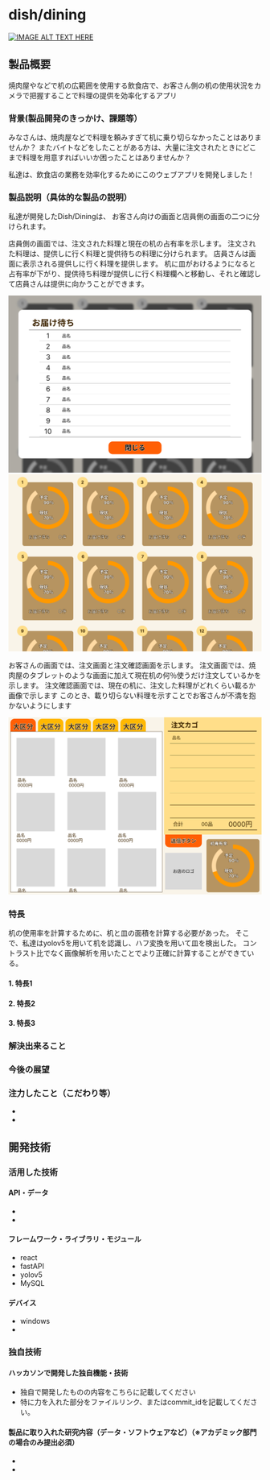 # dish/dining

[![IMAGE ALT TEXT HERE](https://jphacks.com/wp-content/uploads/2022/08/JPHACKS2022_ogp.jpg)](https://www.youtube.com/watch?v=LUPQFB4QyVo)

## 製品概要
焼肉屋やなどで机の広範囲を使用する飲食店で、お客さん側の机の使用状況をカメラで把握することで料理の提供を効率化するアプリ


### 背景(製品開発のきっかけ、課題等）
みなさんは、焼肉屋などで料理を頼みすぎて机に乗り切らなかったことはありませんか？
またバイトなどをしたことがある方は、大量に注文されたときにどこまで料理を用意すればいいか困ったことはありませんか？

私達は、飲食店の業務を効率化するためにこのウェブアプリを開発しました！


### 製品説明（具体的な製品の説明）
私達が開発したDish/Diningは、
お客さん向けの画面と店員側の画面の二つに分けられます。

店員側の画面では、注文された料理と現在の机の占有率を示します。
注文された料理は、提供しに行く料理と提供待ちの料理に分けられます。
店員さんは画面に表示される提供しに行く料理を提供します。
机に皿がおけるようになると占有率が下がり、提供待ち料理が提供しに行く料理欄へと移動し、それと確認して店員さんは提供に向かうことができます。

![店確認画面](img/mise_kakunin_1.png) 
![店確認画面-2](img/mise_kakunin.png) 


お客さんの画面では、注文画面と注文確認画面を示します。
注文画面では、焼肉屋のタブレットのような画面に加えて現在机の何％使うだけ注文しているかを示します。
注文確認画面では、現在の机に、注文した料理がどれくらい載るか画像で示します
このとき、載り切らない料理を示すことでお客さんが不満を抱かないようにします

![店確認画面](img/kyaku_kakunin.png) 
 


### 特長

机の使用率を計算するために、机と皿の面積を計算する必要があった。
そこで、私達はyolov5を用いて机を認識し、ハフ変換を用いて皿を検出した。
コントラスト比でなく画像解析を用いたことでより正確に計算することができている。

#### 1. 特長1



#### 2. 特長2
#### 3. 特長3

### 解決出来ること



### 今後の展望



### 注力したこと（こだわり等）
* 
* 

## 開発技術
### 活用した技術
#### API・データ
* 
* 

#### フレームワーク・ライブラリ・モジュール
* react
* fastAPI
* yolov5
* MySQL

#### デバイス
* windows
* 

### 独自技術
#### ハッカソンで開発した独自機能・技術
* 独自で開発したものの内容をこちらに記載してください
* 特に力を入れた部分をファイルリンク、またはcommit_idを記載してください。

#### 製品に取り入れた研究内容（データ・ソフトウェアなど）（※アカデミック部門の場合のみ提出必須）
* 
* 
